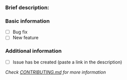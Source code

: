 ### Brief description:
<!-- Write here... >>> -->


<!-- <<< ...write here -->
### Basic information
* [ ] Bug fix
* [ ] New feature

### Additional information
* [ ] Issue has be created (paste a link in the description)

*Check [CONTRIBUTING.md](../blob/master/.github/CONTRIBUTING.md) for more information*
